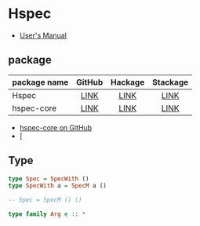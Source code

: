 # Hspec

- [User's Manual](http://hspec.github.io/)

## package

package name | GitHub | Hackage | Stackage
-------------|:------:|:-------:|:--------:
Hspec | [LINK](https://github.com/hspec/hspec) | [LINK](https://hackage.haskell.org/package/hspec-2.4.7) | [LINK](https://www.stackage.org/package/hspec)
hspec-core | [LINK](https://github.com/hspec/hspec/tree/master/hspec-core) | [LINK](https://hackage.haskell.org/package/hspec-core-2.4.7) | [LINK](https://www.stackage.org/package/hspec-core)


- [hspec-core on GitHub](https://github.com/hspec/hspec/tree/master/hspec-core)
- [

## Type

```haskell
type Spec = SpecWith ()
type SpecWith a = SpecM a ()

-- Spec = SpecM () ()

type family Arg e :: *
```
